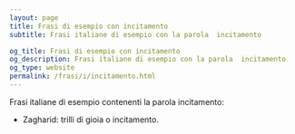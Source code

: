 ```yaml
---
layout: page
title: Frasi di esempio con incitamento 
subtitle: Frasi italiane di esempio con la parola  incitamento

og_title: Frasi di esempio con incitamento 
og_description: Frasi italiane di esempio con la parola  incitamento
og_type: website
permalink: /frasi/i/incitamento.html
---
```


Frasi italiane di esempio contenenti la parola incitamento:


- Zagharid: trilli di gioia o incitamento.

